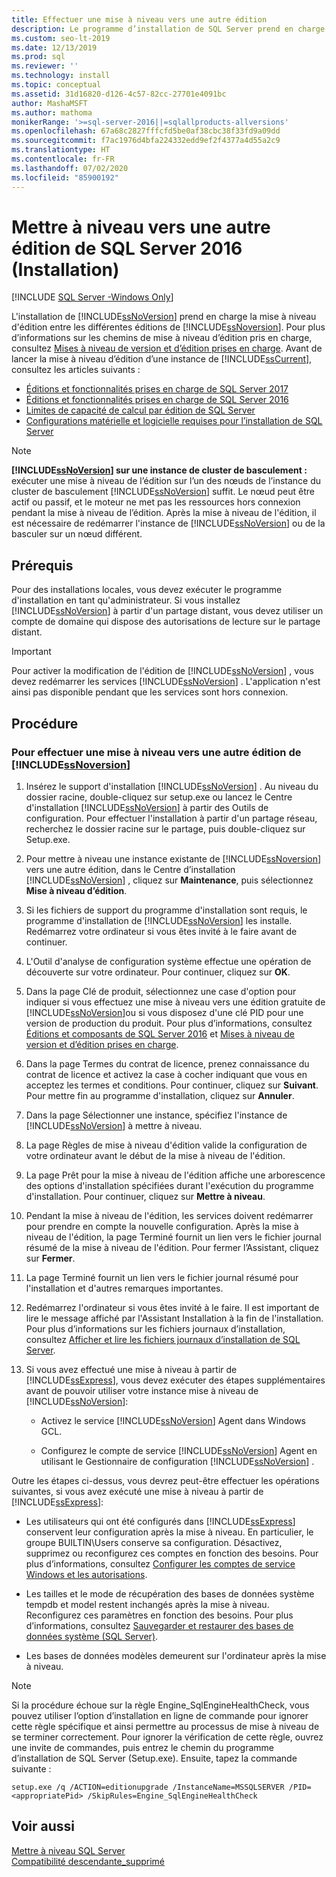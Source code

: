 ```yaml
---
title: Effectuer une mise à niveau vers une autre édition
description: Le programme d’installation de SQL Server prend en charge la mise à niveau d’édition entre les différentes éditions de SQL Server. Avant de commencer une mise à niveau d’édition, passez en revue les ressources de cet article.
ms.custom: seo-lt-2019
ms.date: 12/13/2019
ms.prod: sql
ms.reviewer: ''
ms.technology: install
ms.topic: conceptual
ms.assetid: 31d16820-d126-4c57-82cc-27701e4091bc
author: MashaMSFT
ms.author: mathoma
monikerRange: '>=sql-server-2016||=sqlallproducts-allversions'
ms.openlocfilehash: 67a68c2827fffcfd5be0af38cbc38f33fd9a09dd
ms.sourcegitcommit: f7ac1976d4bfa224332edd9ef2f4377a4d55a2c9
ms.translationtype: HT
ms.contentlocale: fr-FR
ms.lasthandoff: 07/02/2020
ms.locfileid: "85900192"
---
```

# <a name="upgrade-to-a-different-edition-of-sql-server-setup"></a>Mettre à niveau vers une autre édition de SQL Server 2016 (Installation)

[!INCLUDE [SQL Server -Windows Only](../../includes/applies-to-version/sql-windows-only.md)]

L'installation de [!INCLUDE[ssNoVersion](../../includes/ssnoversion-md.md)] prend en charge la mise à niveau d'édition entre les différentes éditions de [!INCLUDE[ssNoversion](../../includes/ssnoversion-md.md)]. Pour plus d’informations sur les chemins de mise à niveau d’édition pris en charge, consultez [Mises à niveau de version et d’édition prises en charge](../../database-engine/install-windows/supported-version-and-edition-upgrades-2017.md). Avant de lancer la mise à niveau d’édition d’une instance de [!INCLUDE[ssCurrent](../../includes/sscurrent-md.md)], consultez les articles suivants :  

- [Éditions et fonctionnalités prises en charge de SQL Server 2017](../../sql-server/editions-and-components-of-sql-server-2017.md)  
- [Éditions et fonctionnalités prises en charge de SQL Server 2016](../../sql-server/editions-and-components-of-sql-server-2016.md)  
- [Limites de capacité de calcul par édition de SQL Server](../../sql-server/compute-capacity-limits-by-edition-of-sql-server.md)  
- [Configurations matérielle et logicielle requises pour l’installation de SQL Server](../../sql-server/install/hardware-and-software-requirements-for-installing-sql-server.md)  
  
> [!NOTE]  
> **[!INCLUDE[ssNoVersion](../../includes/ssnoversion-md.md)] sur une instance de cluster de basculement :** exécuter une mise à niveau de l’édition sur l’un des nœuds de l’instance du cluster de basculement [!INCLUDE[ssNoVersion](../../includes/ssnoversion-md.md)] suffit. Le nœud peut être actif ou passif, et le moteur ne met pas les ressources hors connexion pendant la mise à niveau de l’édition. Après la mise à niveau de l'édition, il est nécessaire de redémarrer l'instance de [!INCLUDE[ssNoVersion](../../includes/ssnoversion-md.md)] ou de la basculer sur un nœud différent.  
  
## <a name="prerequisites"></a>Prérequis  
Pour des installations locales, vous devez exécuter le programme d'installation en tant qu'administrateur. Si vous installez [!INCLUDE[ssNoVersion](../../includes/ssnoversion-md.md)] à partir d'un partage distant, vous devez utiliser un compte de domaine qui dispose des autorisations de lecture sur le partage distant.  
  
> [!IMPORTANT]  
> Pour activer la modification de l'édition de [!INCLUDE[ssNoVersion](../../includes/ssnoversion-md.md)] , vous devez redémarrer les services [!INCLUDE[ssNoVersion](../../includes/ssnoversion-md.md)] . L'application n'est ainsi pas disponible pendant que les services sont hors connexion.  
  
## <a name="procedure"></a>Procédure  
  
### <a name="to-upgrade-to-a-different-edition-of-ssnoversion"></a>Pour effectuer une mise à niveau vers une autre édition de [!INCLUDE[ssNoversion](../../includes/ssnoversion-md.md)]  
  
1.  Insérez le support d'installation [!INCLUDE[ssNoVersion](../../includes/ssnoversion-md.md)] . Au niveau du dossier racine, double-cliquez sur setup.exe ou lancez le Centre d'installation [!INCLUDE[ssNoVersion](../../includes/ssnoversion-md.md)] à partir des Outils de configuration. Pour effectuer l'installation à partir d'un partage réseau, recherchez le dossier racine sur le partage, puis double-cliquez sur Setup.exe.  
  
2.  Pour mettre à niveau une instance existante de [!INCLUDE[ssNoversion](../../includes/ssnoversion-md.md)] vers une autre édition, dans le Centre d’installation [!INCLUDE[ssNoVersion](../../includes/ssnoversion-md.md)] , cliquez sur **Maintenance**, puis sélectionnez **Mise à niveau d’édition**.  
  
3.  Si les fichiers de support du programme d'installation sont requis, le programme d'installation de [!INCLUDE[ssNoVersion](../../includes/ssnoversion-md.md)] les installe. Redémarrez votre ordinateur si vous êtes invité à le faire avant de continuer.  
  
4.  L'Outil d'analyse de configuration système effectue une opération de découverte sur votre ordinateur. Pour continuer, cliquez sur **OK**.  
  
5.  Dans la page Clé de produit, sélectionnez une case d'option pour indiquer si vous effectuez une mise à niveau vers une édition gratuite de [!INCLUDE[ssNoVersion](../../includes/ssnoversion-md.md)]ou si vous disposez d'une clé PID pour une version de production du produit. Pour plus d’informations, consultez [Éditions et composants de SQL Server 2016](../../sql-server/editions-and-components-of-sql-server-2017.md) et [Mises à niveau de version et d’édition prises en charge](../../database-engine/install-windows/supported-version-and-edition-upgrades.md).  
  
6.  Dans la page Termes du contrat de licence, prenez connaissance du contrat de licence et activez la case à cocher indiquant que vous en acceptez les termes et conditions. Pour continuer, cliquez sur **Suivant**. Pour mettre fin au programme d'installation, cliquez sur **Annuler**.  
  
7.  Dans la page Sélectionner une instance, spécifiez l'instance de [!INCLUDE[ssNoVersion](../../includes/ssnoversion-md.md)] à mettre à niveau.  
  
8.  La page Règles de mise à niveau d'édition valide la configuration de votre ordinateur avant le début de la mise à niveau de l'édition.  
  
9. La page Prêt pour la mise à niveau de l'édition affiche une arborescence des options d'installation spécifiées durant l'exécution du programme d'installation. Pour continuer, cliquez sur **Mettre à niveau**.  
  
10. Pendant la mise à niveau de l'édition, les services doivent redémarrer pour prendre en compte la nouvelle configuration. Après la mise à niveau de l'édition, la page Terminé fournit un lien vers le fichier journal résumé de la mise à niveau de l'édition. Pour fermer l’Assistant, cliquez sur **Fermer**.  
  
11. La page Terminé fournit un lien vers le fichier journal résumé pour l'installation et d'autres remarques importantes.  
  
12. Redémarrez l'ordinateur si vous êtes invité à le faire. Il est important de lire le message affiché par l'Assistant Installation à la fin de l'installation. Pour plus d’informations sur les fichiers journaux d’installation, consultez [Afficher et lire les fichiers journaux d’installation de SQL Server](../../database-engine/install-windows/view-and-read-sql-server-setup-log-files.md).  
  
13. Si vous avez effectué une mise à niveau à partir de [!INCLUDE[ssExpress](../../includes/ssexpress-md.md)], vous devez exécuter des étapes supplémentaires avant de pouvoir utiliser votre instance mise à niveau de [!INCLUDE[ssNoVersion](../../includes/ssnoversion-md.md)]:  
  
    -   Activez le service [!INCLUDE[ssNoVersion](../../includes/ssnoversion-md.md)] Agent dans Windows GCL.  
  
    -   Configurez le compte de service [!INCLUDE[ssNoVersion](../../includes/ssnoversion-md.md)] Agent en utilisant le Gestionnaire de configuration [!INCLUDE[ssNoVersion](../../includes/ssnoversion-md.md)] .  
  
 Outre les étapes ci-dessus, vous devrez peut-être effectuer les opérations suivantes, si vous avez exécuté une mise à niveau à partir de [!INCLUDE[ssExpress](../../includes/ssexpress-md.md)]:  
  
-   Les utilisateurs qui ont été configurés dans [!INCLUDE[ssExpress](../../includes/ssexpress-md.md)] conservent leur configuration après la mise à niveau. En particulier, le groupe BUILTIN\Users conserve sa configuration. Désactivez, supprimez ou reconfigurez ces comptes en fonction des besoins. Pour plus d’informations, consultez [Configurer les comptes de service Windows et les autorisations](../../database-engine/configure-windows/configure-windows-service-accounts-and-permissions.md).  
  
-   Les tailles et le mode de récupération des bases de données système tempdb et model restent inchangés après la mise à niveau. Reconfigurez ces paramètres en fonction des besoins. Pour plus d’informations, consultez [Sauvegarder et restaurer des bases de données système &#40;SQL Server&#41;](../../relational-databases/backup-restore/back-up-and-restore-of-system-databases-sql-server.md).  
  
-   Les bases de données modèles demeurent sur l'ordinateur après la mise à niveau.  

> [!NOTE]  
> Si la procédure échoue sur la règle Engine_SqlEngineHealthCheck, vous pouvez utiliser l’option d’installation en ligne de commande pour ignorer cette règle spécifique et ainsi permettre au processus de mise à niveau de se terminer correctement. Pour ignorer la vérification de cette règle, ouvrez une invite de commandes, puis entrez le chemin du programme d’installation de SQL Server (Setup.exe). Ensuite, tapez la commande suivante : 

```console
setup.exe /q /ACTION=editionupgrade /InstanceName=MSSQLSERVER /PID=<appropriatePid> /SkipRules=Engine_SqlEngineHealthCheck
```


## <a name="see-also"></a>Voir aussi  
 [Mettre à niveau SQL Server](../../database-engine/install-windows/upgrade-sql-server.md)   
 [Compatibilité descendante_supprimé](https://msdn.microsoft.com/library/15d9117e-e2fa-4985-99ea-66a117c1e9fd)  
  
  
